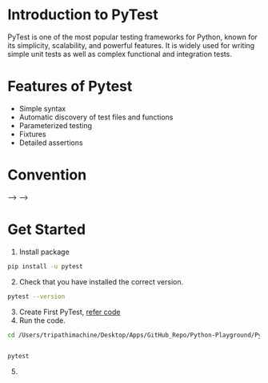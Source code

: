 # Introduction to PyTest

PyTest is one of the most popular testing frameworks for Python, known for its simplicity, scalability, and powerful features. It is widely used for writing simple unit tests as well as complex functional and integration tests.

# Features of Pytest
* Simple syntax
* Automatic discovery of test files and functions
* Parameterized testing
* Fixtures
* Detailed assertions

# Convention 
--> 
-->  

# Get Started
1. Install package
```bash
pip install -u pytest
```
2. Check that you have installed the correct version.
```bash
pytest --version
```
3. Create First PyTest, [refer code](./01_test_sample.py)
4. Run the code.
```bash
cd /Users/tripathimachine/Desktop/Apps/GitHub_Repo/Python-Playground/PyTest


pytest

```
5. 